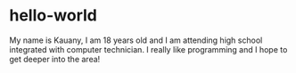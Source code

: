 # hello-world
My name is Kauany, I am 18 years old and I am attending high school integrated with computer technician.  I really like programming and I hope to get deeper into the area!
